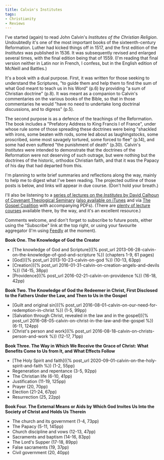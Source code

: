 ```yaml
---
title: Calvin's Institutes
tags:
- Christianity
- Reviews
---
```

I've started (again) to read John Calvin's _Institutes of the Christian Religion_. Undoubtedly it's one of the most important books of the sixteenth-century Reformation. Luther had kicked things off in 1517, and the first edition of the _Institutes_ was published in 1536. It was subsequently revised and enlarged several times, with the final edition being that of 1559. (I'm reading that final version neither in Latin nor in French, I confess, but in the English edition of McNeill and Battles.)

It's a book with a dual purpose. First, it was written for those seeking to understand the Scriptures, "to guide them and help them to find the sum of what God meant to teach us in his Word" (p.6) by providing "a sum of Christian doctrine" (p.8). It was meant as a companion to Calvin's commentaries on the various books of the Bible, so that in those commentaries he would "have no need to undertake long doctrinal discussions, and to digress" (p.5).

The second purpose is as a defence of the teachings of the Reformation. The book includes a "Prefatory Address to King Francis I of France", under whose rule some of those spreading these doctrines were being "shackled with irons, some beaten with rods, some led about as laughingstocks, some proscribed, some most savagely tortured, some forced to flee" (p.14), and some had even suffered "the punishment of death" (p.30). Calvin's _Institutes_ were intended to demonstrate that the doctrines of the Reformation were not deserving of such outrage, but were nothing but the doctrines of the historic, orthodox Christian faith, and that it was the Papacy of his day that had departed from this.

I'm planning to write brief summaries and reflections along the way, mainly to help me to digest what I've been reading. The projected outline of those posts is below, and links will appear in due course. (Don't hold your breath.)

I'll also be listening to a [series of lectures on the _Institutes_ by David Calhoun of Covenant Theological Seminary](https://www.covenantseminary.edu/resources/calvins-institutes/) ([also available on iTunes](https://itunes.apple.com/us/itunes-u/calvins-institutes-audio-lectures/id418582445) and via [The Gospel Coalition](https://www.thegospelcoalition.org/course/calvins-institutes/) with accompanying PDFs). (There are [plenty of lecture courses](http://www.covenantseminary.edu/resources/) available there, by the way, and it's an excellent resource.)

Comments welcome, and don't forget to subscribe to future posts, either using the "Subscribe" link at the top right, or using your favourite aggregator (I'm using [Feedly](http://www.feedly.com/) at the moment).

**Book One. The Knowledge of God the Creator**

* [The knowledge of God and Scripture]({% post_url 2013-06-28-calvin-on-the-knowledge-of-god-and-scripture %}) (chapters 1-9, 61 pages)
* [God]({% post_url 2013-10-23-calvin-on-god %}) (10-13, 63pp)
* [Creation]({% post_url 2016-01-31-calvin-on-creation-angels-and-devils %}) (14-15, 38pp)
* [Providence]({% post_url 2016-02-21-calvin-on-providence %}) (16-18, 42pp)

**Book Two. The Knowledge of God the Redeemer in Christ, First Disclosed to the Fathers Under the Law, and Then to Us in the Gospel**

* [Guilt and original sin]({% post_url 2016-08-01-calvin-on-our-need-for-redemption-in-christ %}) (1-5, 99pp)
* [Salvation through Christ, revealed in the law and in the gospel]({% post_url 2016-08-05-calvin-on-christ-in-the-law-and-the-gospel %}) (6-11, 124pp)
* [Christ's person and work]({% post_url 2016-08-18-calvin-on-christs-person-and-work %}) (12-17, 71pp)

**Book Three. The Way in Which We Receive the Grace of Christ: What Benefits Come to Us from It, and What Effects Follow**

* [The Holy Spirit and faith]({% post_url 2020-09-01-calvin-on-the-holy-spirit-and-faith %}) (1-2, 55pp)
* Regeneration and repentance (3-5, 92pp)
* The Christian life (6-10, 41pp)
* Justification (11-19, 125pp)
* Prayer (20, 70pp)
* Election (21-24, 67pp)
* Resurrection (25, 22pp)

**Book Four. The External Means or Aids by Which God Invites Us Into the Society of Christ and Holds Us Therein**

* The church and its government (1-4, 73pp)
* The Papacy (5-11, 145pp)
* Church discipline and vows (12-13, 47pp)
* Sacraments and baptism (14-16, 83pp)
* The Lord's Supper (17-18, 89pp)
* False sacraments (19, 37pp)
* Civil government (20, 40pp)
